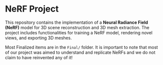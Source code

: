 # NeRF Project

This repository contains the implementation of a **Neural Radiance Field (NeRF)** model for 3D scene reconstruction and 3D mesh extraction. The project includes functionalities for training a NeRF model, rendering novel views, and exporting 3D meshes.

Most Finalized items are in the `Final/` folder. It is important to note that most of our project was aimed to understand and replicate NeRFs and we do not claim to have reinvented any of it!